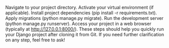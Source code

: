 Navigate to your project directory.
Activate your virtual environment (if applicable).
Install project dependencies (pip install -r requirements.txt).
Apply migrations (python manage.py migrate).
Run the development server (python manage.py runserver).
Access your project in a web browser (typically at http://127.0.0.1:8000/).
These steps should help you quickly run your Django project after cloning it from Git. If you need further clarification on any step, feel free to ask!
